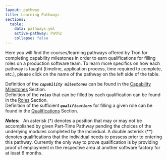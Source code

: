 ```yaml
---
layout: pathway
title: Learning Pathways
sections:
  table:
    data: pathways.yml
    active-pathway: Path2
    collapse: false
---
```


Here you will find the courses/learning pathways offered by Tron for completing capability milestones in order to earn qualifications for filling roles on a production software team.  To learn more specifics on how each pathway is taught (timeline, application process, time required to complete, etc.), please click on the name of the pathway on the left side of the table.

Definition of the ***`capability milestones`*** can be found in the <a href="{{ '/learning/capabilities/' | relative_url }}">Capability Milestones</a> Section. <br>
Definition of the ***`roles`*** that can be filled by each qualification can be found in the <a href="{{ '/learning/roles/' | relative_url }}">Roles</a> Section. <br>
Definition of the sufficient ***`qualifications`*** for filling a given role can be found in the <a href="{{ '/learning/qualifications/' | relative_url }}">Qualifications</a> Section.

***Notes:*** &nbsp; An asterisk (*) denotes a position that may or may not be accomplished by given Part-Time Pathway pending the choices of the underlying modules completed  by the individual.  A double asterisk (**) denotes qualifications that the individual needs to possess prior to entering this pathway.  Currently the only way to prove qualification is by providing proof of employment in the respective area at another software factory for at least 6 months.
